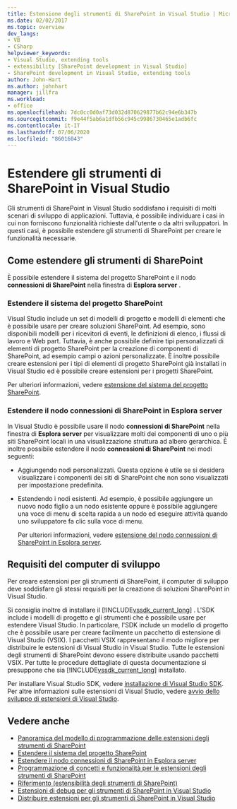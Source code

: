 ```yaml
---
title: Estensione degli strumenti di SharePoint in Visual Studio | Microsoft Docs
ms.date: 02/02/2017
ms.topic: overview
dev_langs:
- VB
- CSharp
helpviewer_keywords:
- Visual Studio, extending tools
- extensibility [SharePoint development in Visual Studio]
- SharePoint development in Visual Studio, extending tools
author: John-Hart
ms.author: johnhart
manager: jillfra
ms.workload:
- office
ms.openlocfilehash: 7dc0cc0d0af73d032d870629877b62c94e6b347b
ms.sourcegitcommit: f9e44f5ab6a1dfb56c945c9986730465e1adb6fc
ms.contentlocale: it-IT
ms.lasthandoff: 07/06/2020
ms.locfileid: "86016043"
---
```

# <a name="extend-the-sharepoint-tools-in-visual-studio"></a>Estendere gli strumenti di SharePoint in Visual Studio
  Gli strumenti di SharePoint in Visual Studio soddisfano i requisiti di molti scenari di sviluppo di applicazioni. Tuttavia, è possibile individuare i casi in cui non forniscono funzionalità richieste dall'utente o da altri sviluppatori. In questi casi, è possibile estendere gli strumenti di SharePoint per creare le funzionalità necessarie.

## <a name="how-to-extend-the-sharepoint-tools"></a>Come estendere gli strumenti di SharePoint
 È possibile estendere il sistema del progetto SharePoint e il nodo **connessioni di SharePoint** nella finestra di **Esplora server** .

### <a name="extend-the-sharepoint-project-system"></a>Estendere il sistema del progetto SharePoint
 Visual Studio include un set di modelli di progetto e modelli di elementi che è possibile usare per creare soluzioni SharePoint. Ad esempio, sono disponibili modelli per i ricevitori di eventi, le definizioni di elenco, i flussi di lavoro e Web part. Tuttavia, è anche possibile definire tipi personalizzati di elementi di progetto SharePoint per la creazione di componenti di SharePoint, ad esempio campi o azioni personalizzate. È inoltre possibile creare estensioni per i tipi di elementi di progetto SharePoint già installati in Visual Studio ed è possibile creare estensioni per i progetti SharePoint.

 Per ulteriori informazioni, vedere [estensione del sistema del progetto SharePoint](../sharepoint/extending-the-sharepoint-project-system.md).

### <a name="extend-the-sharepoint-connections-node-in-server-explorer"></a>Estendere il nodo connessioni di SharePoint in Esplora server
 In Visual Studio è possibile usare il nodo **connessioni di SharePoint** nella finestra di **Esplora server** per visualizzare molti dei componenti di uno o più siti SharePoint locali in una visualizzazione struttura ad albero gerarchica. È inoltre possibile estendere il nodo **connessioni di SharePoint** nei modi seguenti:

- Aggiungendo nodi personalizzati. Questa opzione è utile se si desidera visualizzare i componenti dei siti di SharePoint che non sono visualizzati per impostazione predefinita.

- Estendendo i nodi esistenti. Ad esempio, è possibile aggiungere un nuovo nodo figlio a un nodo esistente oppure è possibile aggiungere una voce di menu di scelta rapida a un nodo ed eseguire attività quando uno sviluppatore fa clic sulla voce di menu.

  Per ulteriori informazioni, vedere [estensione del nodo connessioni di SharePoint in Esplora server](../sharepoint/extending-the-sharepoint-connections-node-in-server-explorer.md).

## <a name="development-computer-requirements"></a>Requisiti del computer di sviluppo
 Per creare estensioni per gli strumenti di SharePoint, il computer di sviluppo deve soddisfare gli stessi requisiti per la creazione di soluzioni SharePoint in Visual Studio.

 Si consiglia inoltre di installare il [!INCLUDE[vssdk_current_long](../sharepoint/includes/vssdk-current-long-md.md)] . L'SDK include i modelli di progetto e gli strumenti che è possibile usare per estendere Visual Studio. In particolare, l'SDK include un modello di progetto che è possibile usare per creare facilmente un pacchetto di estensione di Visual Studio (VSIX). I pacchetti VSIX rappresentano il modo migliore per distribuire le estensioni di Visual Studio in Visual Studio. Tutte le estensioni degli strumenti di SharePoint devono essere distribuite usando pacchetti VSIX. Per tutte le procedure dettagliate di questa documentazione si presuppone che sia [!INCLUDE[vssdk_current_long](../sharepoint/includes/vssdk-current-long-md.md)] installato.

 Per installare Visual Studio SDK, vedere [installazione di Visual Studio SDK](../extensibility/installing-the-visual-studio-sdk.md). Per altre informazioni sulle estensioni di Visual Studio, vedere [avvio dello sviluppo di estensioni di Visual Studio](../extensibility/starting-to-develop-visual-studio-extensions.md).

## <a name="see-also"></a>Vedere anche

- [Panoramica del modello di programmazione delle estensioni degli strumenti di SharePoint](../sharepoint/overview-of-the-programming-model-of-sharepoint-tools-extensions.md)
- [Estendere il sistema del progetto SharePoint](../sharepoint/extending-the-sharepoint-project-system.md)
- [Estendere il nodo connessioni di SharePoint in Esplora server](../sharepoint/extending-the-sharepoint-connections-node-in-server-explorer.md)
- [Programmazione di concetti e funzionalità per le estensioni degli strumenti di SharePoint](../sharepoint/programming-concepts-and-features-for-sharepoint-tools-extensions.md)
- [Riferimento &#40;estensibilità degli strumenti di SharePoint&#41;](../sharepoint/reference-sharepoint-tools-extensibility.md)
- [Estensioni di debug per gli strumenti di SharePoint in Visual Studio](../sharepoint/debugging-extensions-for-the-sharepoint-tools-in-visual-studio.md)
- [Distribuire estensioni per gli strumenti di SharePoint in Visual Studio](../sharepoint/deploying-extensions-for-the-sharepoint-tools-in-visual-studio.md)